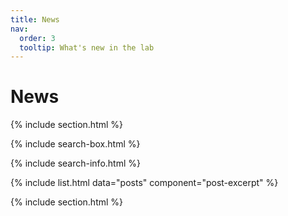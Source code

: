 ```yaml
---
title: News
nav:
  order: 3
  tooltip: What's new in the lab
---
```


<!--
# <i class="fab fa-twitter"></i>Tweets

 Twitter embeds from https://publish.twitter.com/

<a class="twitter-timeline" data-width="400" data-height="400" href="https://twitter.com/JohannessonLab?ref_src=twsrc%5Etfw">Tweets by JohannessonLab</a> <script async src="https://platform.twitter.com/widgets.js" charset="utf-8"></script>
{:.center}

<a href="https://twitter.com/JohannessonLab" class="twitter-follow-button" data-show-count="false">Follow @JohannessonLab</a><script async src="https://platform.twitter.com/widgets.js" charset="utf-8"></script>
<a href="https://twitter.com/intent/tweet?screen_name=JohannessonLab" class="twitter-mention-button" data-show-count="false">Tweet to @JohannessonLab</a><script async src="https://platform.twitter.com/widgets.js" charset="utf-8"></script>
{:.center}
-->

# <i class="fas fa-feather-alt"></i>News

{% include section.html %}

{% include search-box.html %}

{% include search-info.html %}

{% include list.html data="posts" component="post-excerpt" %}

{% include section.html %}

